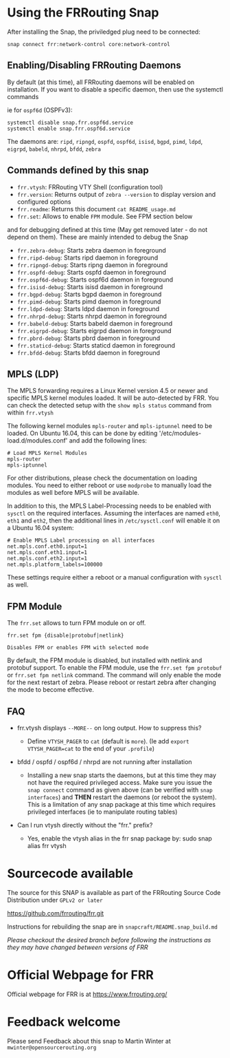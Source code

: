 Using the FRRouting Snap
===============================

After installing the Snap, the priviledged plug need to be connected:

    snap connect frr:network-control core:network-control

Enabling/Disabling FRRouting Daemons
-------------------------------------------

By default (at this time), all FRRouting daemons will be enabled
on installation. If you want to disable a specific daemon, then use 
the systemctl commands

ie for `ospf6d` (OSPFv3):

    systemctl disable snap.frr.ospf6d.service
    systemctl enable snap.frr.ospf6d.service

The daemons are: `ripd`, `ripngd`, `ospfd`, `ospf6d`, `isisd`, `bgpd`, 
`pimd`, `ldpd`, `eigrpd`, `babeld`, `nhrpd`, `bfdd`, `zebra`

Commands defined by this snap
-----------------------------

- `frr.vtysh`:
	FRRouting VTY Shell (configuration tool)
- `frr.version`:
	Returns output of `zebra --version` to display version and configured 
	options
- `frr.readme`:
	Returns this document `cat README_usage.md`
- `frr.set`:
	Allows to enable `FPM` module. See FPM section below

and for debugging defined at this time (May get removed later - do not 
depend on them). These are mainly intended to debug the Snap

- `frr.zebra-debug`:
	Starts zebra daemon in foreground
- `frr.ripd-debug`:
	Starts ripd daemon in foreground
- `frr.ripngd-debug`:
	Starts ripng daemon in foreground
- `frr.ospfd-debug`:
	Starts ospfd daemon in foreground
- `frr.ospf6d-debug`:
	Starts ospf6d daemon in foreground
- `frr.isisd-debug`:
	Starts isisd daemon in foreground
- `frr.bgpd-debug`:
	Starts bgpd daemon in foreground
- `frr.pimd-debug`:
	Starts pimd daemon in foreground
- `frr.ldpd-debug`:
        Starts ldpd daemon in foreground
- `frr.nhrpd-debug`:
        Starts nhrpd daemon in foreground
- `frr.babeld-debug`:
        Starts babeld daemon in foreground
- `frr.eigrpd-debug`:
        Starts eigrpd daemon in foreground
- `frr.pbrd-debug`:
        Starts pbrd daemon in foreground
- `frr.staticd-debug`:
        Starts staticd daemon in foreground
- `frr.bfdd-debug`:
        Starts bfdd daemon in foreground

MPLS (LDP)
----------
The MPLS forwarding requires a Linux Kernel version 4.5 or newer and
specific MPLS kernel modules loaded. It will be auto-detected by
FRR. You can check the detected setup with the `show mpls status`
command from within `frr.vtysh`

The following kernel modules `mpls-router` and `mpls-iptunnel`
need to be loaded. On Ubuntu 16.04, this can be done by editing 
'/etc/modules-load.d/modules.conf' and add the following lines:

	# Load MPLS Kernel Modules
	mpls-router
	mpls-iptunnel

For other distributions, please check the documentation on loading
modules. You need to either reboot or use `modprobe` to manually load
the modules as well before MPLS will be available.

In addition to this, the MPLS Label-Processing needs to be enabled
with `sysctl` on the required interfaces. Assuming the interfaces
are named `eth0`, `eth1` and `eth2`, then the additional lines in
`/etc/sysctl.conf` will enable it on a Ubuntu 16.04 system:

	# Enable MPLS Label processing on all interfaces
	net.mpls.conf.eth0.input=1
	net.mpls.conf.eth1.input=1
	net.mpls.conf.eth2.input=1
	net.mpls.platform_labels=100000

These settings require either a reboot or a manual configuration with
`sysctl` as well.

FPM Module
----------
The `frr.set` allows to turn FPM module on or off.

    frr.set fpm {disable|protobuf|netlink}
    
    Disables FPM or enables FPM with selected mode

By default, the FPM module is disabled, but installed with netlink and
protobuf support. To enable the FPM module, use the `frr.set fpm protobuf`
or `frr.set fpm netlink` command. The command will only enable the mode
for the next restart of zebra. Please reboot or restart zebra after
changing the mode to become effective.

FAQ
---
- frr.vtysh displays `--MORE--` on long output. How to suppress this?
    - Define `VTYSH_PAGER` to `cat` (default is `more`). (Ie add 
      `export VTYSH_PAGER=cat` to the end of your `.profile`)

- bfdd / ospfd / ospf6d / nhrpd are not running after installation
    - Installing a new snap starts the daemons, but at this time they
      may not have the required privileged access. Make sure you 
      issue the `snap connect` command as given above (can be verified
      with `snap interfaces`) and **THEN** restart the daemons (or
      reboot the system). 
      This is a limitation of any snap package at this time which
      requires privileged interfaces (ie to manipulate routing tables)

- Can I run vtysh directly without the "frr." prefix?
    - Yes, enable the vtysh alias in the frr snap package by:
      sudo snap alias frr vtysh
	
Sourcecode available
====================

The source for this SNAP is available as part of the FRRouting
Source Code Distribution under `GPLv2 or later`

<https://github.com/frrouting/frr.git>

Instructions for rebuilding the snap are in `snapcraft/README.snap_build.md`

*Please checkout the desired branch before following the instructions
as they may have changed between versions of FRR*

Official Webpage for FRR
========================

Official webpage for FRR is at <https://www.frrouting.org/>

Feedback welcome
================

Please send Feedback about this snap to Martin Winter at 
`mwinter@opensourcerouting.org`
